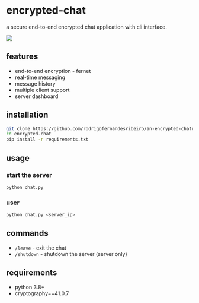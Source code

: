 # encrypted-chat

a secure end-to-end encrypted chat application with cli interface.

![](https://github.com/0sum-git/an-encrypted-chatroom/blob/main/showcase.gif)

## features

- end-to-end encryption - fernet
- real-time messaging
- message history
- multiple client support
- server dashboard

## installation

```bash
git clone https://github.com/rodrigofernandesribeiro/an-encrypted-chatroom.git
cd encrypted-chat
pip install -r requirements.txt
```

## usage

### start the server

```bash
python chat.py
```

### user

```bash
python chat.py <server_ip>
```

## commands

- `/leave` - exit the chat
- `/shutdown` - shutdown the server (server only)

## requirements

- python 3.8+
- cryptography==41.0.7
